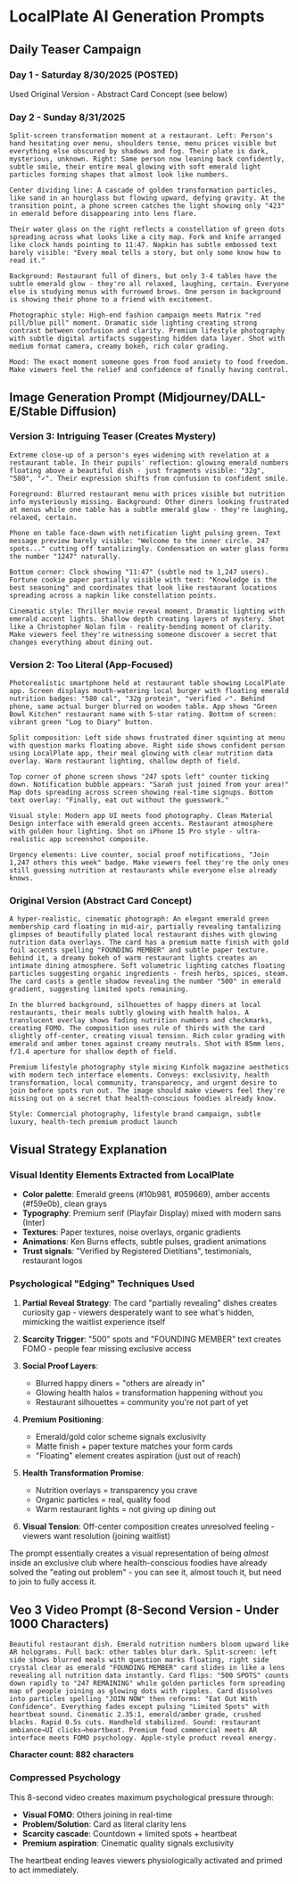 # LocalPlate AI Generation Prompts

## Daily Teaser Campaign

### Day 1 - Saturday 8/30/2025 (POSTED)
Used Original Version - Abstract Card Concept (see below)

### Day 2 - Sunday 8/31/2025

```
Split-screen transformation moment at a restaurant. Left: Person's hand hesitating over menu, shoulders tense, menu prices visible but everything else obscured by shadows and fog. Their plate is dark, mysterious, unknown. Right: Same person now leaning back confidently, subtle smile, their entire meal glowing with soft emerald light particles forming shapes that almost look like numbers. 

Center dividing line: A cascade of golden transformation particles, like sand in an hourglass but flowing upward, defying gravity. At the transition point, a phone screen catches the light showing only "423" in emerald before disappearing into lens flare.

Their water glass on the right reflects a constellation of green dots spreading across what looks like a city map. Fork and knife arranged like clock hands pointing to 11:47. Napkin has subtle embossed text barely visible: "Every meal tells a story, but only some know how to read it."

Background: Restaurant full of diners, but only 3-4 tables have the subtle emerald glow - they're all relaxed, laughing, certain. Everyone else is studying menus with furrowed brows. One person in background is showing their phone to a friend with excitement.

Photographic style: High-end fashion campaign meets Matrix "red pill/blue pill" moment. Dramatic side lighting creating strong contrast between confusion and clarity. Premium lifestyle photography with subtle digital artifacts suggesting hidden data layer. Shot with medium format camera, creamy bokeh, rich color grading.

Mood: The exact moment someone goes from food anxiety to food freedom. Make viewers feel the relief and confidence of finally having control.
```

## Image Generation Prompt (Midjourney/DALL-E/Stable Diffusion)

### Version 3: Intriguing Teaser (Creates Mystery)

```
Extreme close-up of a person's eyes widening with revelation at a restaurant table. In their pupils' reflection: glowing emerald numbers floating above a beautiful dish - just fragments visible: "32g", "580", "✓". Their expression shifts from confusion to confident smile. 

Foreground: Blurred restaurant menu with prices visible but nutrition info mysteriously missing. Background: Other diners looking frustrated at menus while one table has a subtle emerald glow - they're laughing, relaxed, certain.

Phone on table face-down with notification light pulsing green. Text message preview barely visible: "Welcome to the inner circle. 247 spots..." cutting off tantalizingly. Condensation on water glass forms the number "1247" naturally.

Bottom corner: Clock showing "11:47" (subtle nod to 1,247 users). Fortune cookie paper partially visible with text: "Knowledge is the best seasoning" and coordinates that look like restaurant locations spreading across a napkin like constellation points.

Cinematic style: Thriller movie reveal moment. Dramatic lighting with emerald accent lights. Shallow depth creating layers of mystery. Shot like a Christopher Nolan film - reality-bending moment of clarity. Make viewers feel they're witnessing someone discover a secret that changes everything about dining out.
```

### Version 2: Too Literal (App-Focused)

```
Photorealistic smartphone held at restaurant table showing LocalPlate app. Screen displays mouth-watering local burger with floating emerald nutrition badges: "580 cal", "32g protein", "verified ✓". Behind phone, same actual burger blurred on wooden table. App shows "Green Bowl Kitchen" restaurant name with 5-star rating. Bottom of screen: vibrant green "Log to Diary" button.

Split composition: Left side shows frustrated diner squinting at menu with question marks floating above. Right side shows confident person using LocalPlate app, their meal glowing with clear nutrition data overlay. Warm restaurant lighting, shallow depth of field.

Top corner of phone screen shows "247 spots left" counter ticking down. Notification bubble appears: "Sarah just joined from your area!" Map dots spreading across screen showing real-time signups. Bottom text overlay: "Finally, eat out without the guesswork."

Visual style: Modern app UI meets food photography. Clean Material Design interface with emerald green accents. Restaurant atmosphere with golden hour lighting. Shot on iPhone 15 Pro style - ultra-realistic app screenshot composite. 

Urgency elements: Live counter, social proof notifications, "Join 1,247 others this week" badge. Make viewers feel they're the only ones still guessing nutrition at restaurants while everyone else already knows.
```

### Original Version (Abstract Card Concept)

```
A hyper-realistic, cinematic photograph: An elegant emerald green membership card floating in mid-air, partially revealing tantalizing glimpses of beautifully plated local restaurant dishes with glowing nutrition data overlays. The card has a premium matte finish with gold foil accents spelling "FOUNDING MEMBER" and subtle paper texture. Behind it, a dreamy bokeh of warm restaurant lights creates an intimate dining atmosphere. Soft volumetric lighting catches floating particles suggesting organic ingredients - fresh herbs, spices, steam. The card casts a gentle shadow revealing the number "500" in emerald gradient, suggesting limited spots remaining. 

In the blurred background, silhouettes of happy diners at local restaurants, their meals subtly glowing with health halos. A translucent overlay shows fading nutrition numbers and checkmarks, creating FOMO. The composition uses rule of thirds with the card slightly off-center, creating visual tension. Rich color grading with emerald and amber tones against creamy neutrals. Shot with 85mm lens, f/1.4 aperture for shallow depth of field. 

Premium lifestyle photography style mixing Kinfolk magazine aesthetics with modern tech interface elements. Conveys: exclusivity, health transformation, local community, transparency, and urgent desire to join before spots run out. The image should make viewers feel they're missing out on a secret that health-conscious foodies already know.

Style: Commercial photography, lifestyle brand campaign, subtle luxury, health-tech premium product launch
```

## Visual Strategy Explanation

### Visual Identity Elements Extracted from LocalPlate
- **Color palette**: Emerald greens (#10b981, #059669), amber accents (#f59e0b), clean grays
- **Typography**: Premium serif (Playfair Display) mixed with modern sans (Inter)
- **Textures**: Paper textures, noise overlays, organic gradients
- **Animations**: Ken Burns effects, subtle pulses, gradient animations
- **Trust signals**: "Verified by Registered Dietitians", testimonials, restaurant logos

### Psychological "Edging" Techniques Used

1. **Partial Reveal Strategy**: The card "partially revealing" dishes creates curiosity gap - viewers desperately want to see what's hidden, mimicking the waitlist experience itself

2. **Scarcity Trigger**: "500" spots and "FOUNDING MEMBER" text creates FOMO - people fear missing exclusive access

3. **Social Proof Layers**: 
   - Blurred happy diners = "others are already in"
   - Glowing health halos = transformation happening without you
   - Restaurant silhouettes = community you're not part of yet

4. **Premium Positioning**: 
   - Emerald/gold color scheme signals exclusivity
   - Matte finish + paper texture matches your form cards
   - "Floating" element creates aspiration (just out of reach)

5. **Health Transformation Promise**: 
   - Nutrition overlays = transparency you crave
   - Organic particles = real, quality food
   - Warm restaurant lights = not giving up dining out

6. **Visual Tension**: Off-center composition creates unresolved feeling - viewers want resolution (joining waitlist)

The prompt essentially creates a visual representation of being *almost* inside an exclusive club where health-conscious foodies have already solved the "eating out problem" - you can see it, almost touch it, but need to join to fully access it.

## Veo 3 Video Prompt (8-Second Version - Under 1000 Characters)

```
Beautiful restaurant dish. Emerald nutrition numbers bloom upward like AR holograms. Pull back: other tables blur dark. Split-screen: left side shows blurred meals with question marks floating, right side crystal clear as emerald "FOUNDING MEMBER" card slides in like a lens revealing all nutrition data instantly. Card flips: "500 SPOTS" counts down rapidly to "247 REMAINING" while golden particles form spreading map of people joining as glowing dots with ripples. Card dissolves into particles spelling "JOIN NOW" then reforms: "Eat Out With Confidence". Everything fades except pulsing "Limited Spots" with heartbeat sound. Cinematic 2.35:1, emerald/amber grade, crushed blacks. Rapid 0.5s cuts. Handheld stabilized. Sound: restaurant ambiance→UI clicks→heartbeat. Premium food commercial meets AR interface meets FOMO psychology. Apple-style product reveal energy.
```

**Character count: 882 characters**

### Compressed Psychology

This 8-second video creates maximum psychological pressure through:
- **Visual FOMO**: Others joining in real-time
- **Problem/Solution**: Card as literal clarity lens  
- **Scarcity cascade**: Countdown + limited spots + heartbeat
- **Premium aspiration**: Cinematic quality signals exclusivity

The heartbeat ending leaves viewers physiologically activated and primed to act immediately.